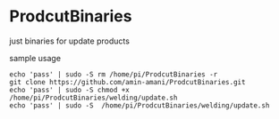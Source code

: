 # ProdcutBinaries
just binaries for update products

sample usage

```
echo 'pass' | sudo -S rm /home/pi/ProdcutBinaries -r
git clone https://github.com/amin-amani/ProdcutBinaries.git
echo 'pass' | sudo -S chmod +x /home/pi/ProdcutBinaries/welding/update.sh
echo 'pass' | sudo -S  /home/pi/ProdcutBinaries/welding/update.sh
```
